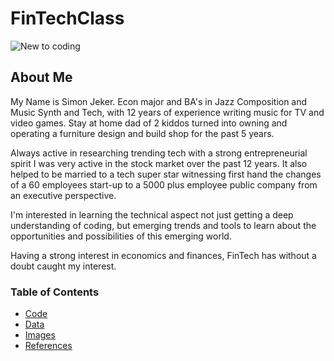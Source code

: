 # FinTechClass

![New to coding](https://thumbor.forbes.com/thumbor/960x0/https%3A%2F%2Fblogs-images.forbes.com%2Fforbestechcouncil%2Ffiles%2F2019%2F01%2Fcanva-photo-editor-8-7.jpg)

## About Me
My Name is Simon Jeker. Econ major and BA's in Jazz Composition and Music Synth and Tech, with 12 years of experience writing music for TV and video games. Stay at home dad of 2 kiddos turned into owning and operating a furniture design and build shop for the past 5 years.

Always active in researching trending tech with a strong entrepreneurial spirit I was very active in the stock market over the past 12 years. It also helped to be married to a tech super star witnessing first hand the changes of a 60 employees start-up to a 5000 plus employee public company from an executive perspective.

I'm interested in learning the technical aspect not just getting a deep understanding of coding, but emerging trends and tools to learn about the opportunities and possibilities of this emerging world.

Having a strong interest in economics and finances, FinTech has without a doubt caught my interest.

### Table of Contents
* [Code](C:\Users\16177\Desktop\FintechHW\Git\FinTechClass\code)
* [Data](C:\Users\16177\Desktop\FintechHW\Git\FinTechClass\data)
* [Images](C:\Users\16177\Desktop\FintechHW\Git\FinTechClass\images)
* [References](C:\Users\16177\Desktop\FintechHW\Git\FinTechClass\references)

